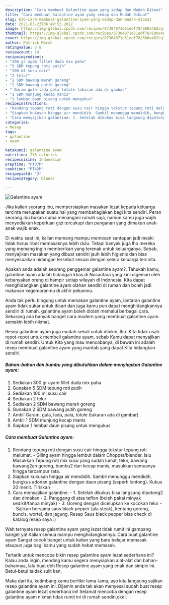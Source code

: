 ```yaml
---
description: "Cara membuat Galantine ayam yang sedap dan Mudah Dibuat"
title: "Cara membuat Galantine ayam yang sedap dan Mudah Dibuat"
slug: 636-cara-membuat-galantine-ayam-yang-sedap-dan-mudah-dibuat
date: 2021-03-23T06:49:53.201Z
image: https://img-global.cpcdn.com/recipes/87304871e51edf78/680x482cq70/galantine-ayam-foto-resep-utama.jpg
thumbnail: https://img-global.cpcdn.com/recipes/87304871e51edf78/680x482cq70/galantine-ayam-foto-resep-utama.jpg
cover: https://img-global.cpcdn.com/recipes/87304871e51edf78/680x482cq70/galantine-ayam-foto-resep-utama.jpg
author: Patrick Marsh
ratingvalue: 3.8
reviewcount: 14
recipeingredient:
- "300 gr ayam fillet dada mix paha"
- "5 SDM tepung roti putih"
- "100 ml susu cair"
- "2 telur"
- "2 SDM bawang merah goreng"
- "2 SDM bawang putih goreng"
- " Garam gula lada pala totole takaran ada di gambar"
- "1 SDM munjung kecap manis"
- "1 lembar daun pisang untuk mengukus"
recipeinstructions:
- "Rendang tepung roti dengan susu cair hingga tekstur tepung roti melumat. Giling ayam hingga lembut dalam Chopper/blender, lalu Masukkan Tepung roti mix susu yang sudah lumat, telur, bawang bawang2an goreng, bumbu2 dan kecap manis, masukkan semuanya hingga tercampur rata."
- "Siapkan kukusan hingga air mendidih. Sambil menunggu mendidih, bungkus adonan galantine dengan daun pisang (seperti lontong). Kukus 20 menit. Tiriskan"
- "Cara menyajikan galantine: 1. Setelah dikukus bisa langsung dipotong2 dan dimakan 2. Panggang di atas teflon (boleh pakai minyak sedikit/tanpa minyak) 3. Goreng dengan dicelupkan ke kocokan telur  Sajikan bersama saus black pepper (ala steak), kentang goreng, buncis, wortel, dan jagung. Resep Saus black pepper bisa check di katalog resep saya :)"
categories:
- Resep
tags:
- galantine
- ayam

katakunci: galantine ayam 
nutrition: 218 calories
recipecuisine: Indonesian
preptime: "PT37M"
cooktime: "PT42M"
recipeyield: "3"
recipecategory: Dinner

---
```



![Galantine ayam](https://img-global.cpcdn.com/recipes/87304871e51edf78/680x482cq70/galantine-ayam-foto-resep-utama.jpg)

Jika kalian seorang ibu, mempersiapkan masakan lezat kepada keluarga tercinta merupakan suatu hal yang membahagiakan bagi kita sendiri. Peran seorang ibu bukan cuma menangani rumah saja, namun kamu juga wajib menyediakan keperluan gizi tercukupi dan panganan yang dimakan anak-anak wajib enak.

Di waktu  saat ini, kalian memang mampu memesan santapan jadi meski tidak harus ribet memasaknya lebih dulu. Tetapi banyak juga lho mereka yang memang ingin memberikan yang terenak untuk keluarganya. Sebab, menyajikan masakan yang dibuat sendiri jauh lebih higienis dan bisa menyesuaikan hidangan tersebut sesuai dengan selera keluarga tercinta. 



Apakah anda adalah seorang penggemar galantine ayam?. Tahukah kamu, galantine ayam adalah hidangan khas di Nusantara yang kini digemari oleh kebanyakan orang di hampir setiap wilayah di Indonesia. Kita dapat menghidangkan galantine ayam olahan sendiri di rumah dan boleh jadi makanan kegemaranmu di akhir pekanmu.

Anda tak perlu bingung untuk memakan galantine ayam, lantaran galantine ayam tidak sukar untuk dicari dan juga kamu pun dapat menghidangkannya sendiri di rumah. galantine ayam boleh diolah memalui berbagai cara. Sekarang ada banyak banget cara modern yang membuat galantine ayam semakin lebih nikmat.

Resep galantine ayam juga mudah sekali untuk dibikin, lho. Kita tidak usah repot-repot untuk membeli galantine ayam, sebab Kamu dapat menyajikan di rumah sendiri. Untuk Kita yang mau mencobanya, di bawah ini adalah resep membuat galantine ayam yang mantab yang dapat Kita hidangkan sendiri.

<!--inarticleads1-->

##### Bahan-bahan dan bumbu yang dibutuhkan dalam menyiapkan Galantine ayam:

1. Sediakan 300 gr ayam fillet dada mix paha
1. Gunakan 5 SDM tepung roti putih
1. Sediakan 100 ml susu cair
1. Sediakan 2 telur
1. Sediakan 2 SDM bawang merah goreng
1. Gunakan 2 SDM bawang putih goreng
1. Ambil  Garam, gula, lada, pala, totole (takaran ada di gambar)
1. Ambil 1 SDM munjung kecap manis
1. Siapkan 1 lembar daun pisang untuk mengukus




<!--inarticleads2-->

##### Cara membuat Galantine ayam:

1. Rendang tepung roti dengan susu cair hingga tekstur tepung roti melumat. - Giling ayam hingga lembut dalam Chopper/blender, lalu Masukkan Tepung roti mix susu yang sudah lumat, telur, bawang bawang2an goreng, bumbu2 dan kecap manis, masukkan semuanya hingga tercampur rata.
1. Siapkan kukusan hingga air mendidih. Sambil menunggu mendidih, bungkus adonan galantine dengan daun pisang (seperti lontong). Kukus 20 menit. Tiriskan
1. Cara menyajikan galantine: - 1. Setelah dikukus bisa langsung dipotong2 dan dimakan - 2. Panggang di atas teflon (boleh pakai minyak sedikit/tanpa minyak) - 3. Goreng dengan dicelupkan ke kocokan telur -  - Sajikan bersama saus black pepper (ala steak), kentang goreng, buncis, wortel, dan jagung. Resep Saus black pepper bisa check di katalog resep saya :)




Wah ternyata resep galantine ayam yang lezat tidak rumit ini gampang banget ya! Kalian semua mampu menghidangkannya. Cara buat galantine ayam Sangat cocok banget untuk kalian yang baru belajar memasak ataupun juga bagi kamu yang sudah hebat memasak.

Tertarik untuk mencoba bikin resep galantine ayam lezat sederhana ini? Kalau anda ingin, mending kamu segera menyiapkan alat-alat dan bahan-bahannya, lalu buat deh Resep galantine ayam yang enak dan simple ini. Betul-betul taidak sulit kan. 

Maka dari itu, ketimbang kamu berfikir lama-lama, ayo kita langsung sajikan resep galantine ayam ini. Dijamin anda tak akan menyesal sudah buat resep galantine ayam lezat sederhana ini! Selamat mencoba dengan resep galantine ayam nikmat tidak rumit ini di rumah sendiri,oke!.

